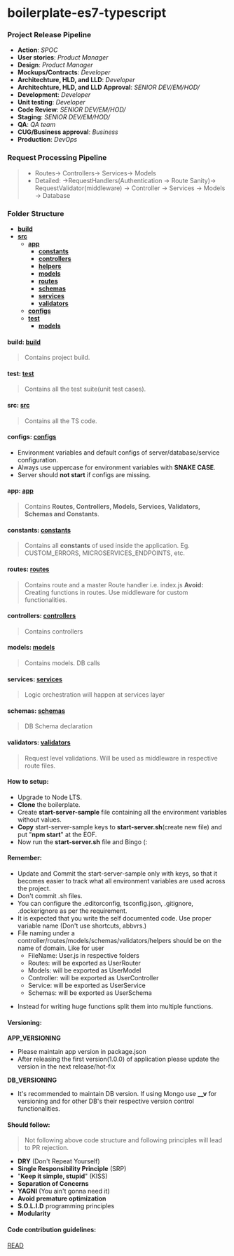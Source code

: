 # boilerplate-es7-typescript

### Project Release Pipeline
- **Action**: *SPOC*
- **User stories**: *Product Manager*
- **Design**: *Product Manager*
- **Mockups/Contracts**: *Developer*
- **Architechture, HLD, and LLD**: *Developer*
- **Architechture, HLD, and LLD Approval**: *SENIOR DEV/EM/HOD/*
- **Development**: *Developer*
- **Unit testing**: *Developer*
- **Code Review**: *SENIOR DEV/EM/HOD/*
- **Staging**: *SENIOR DEV/EM/HOD/*
- **QA**: *QA team*
- **CUG/Business approval**: *Business*
- **Production**: *DevOps*

### Request Processing Pipeline
> - Routes-> Controllers-> Services-> Models
> - Detailed: ->RequestHandlers(Authentication -> Route Sanity)-> RequestValidator(middleware)
            -> Controller -> Services -> Models -> Database

### Folder Structure

- [**build**](build)
- [**src**](src)
    - [**app**](src/app)
        - [**constants**](src/app/constants)
        - [**controllers**](src/app/controllers)
        - [**helpers**](src/app/helpers)
        - [**models**](src/app/models)
        - [**routes**](src/app/routes)
        - [**schemas**](src/app/schemas)
        - [**services**](src/app/services)
        - [**validators**](src/app/validators)
    - [**configs**](src/configs)
    - [**test**](src/test)
        - [**models**](src/test/models)

#### build: [**build**](build)
> Contains project build.

#### test: [**test**](src/test)
> Contains all the test suite(unit test cases).

#### src: [**src**](src)
> Contains all the TS code.

#### configs: [**configs**](src/configs)
>
- Environment variables and default configs of server/database/service configuration.
- Always use uppercase for environment variables with **SNAKE CASE**.
- Server should **not start** if configs are missing.

#### app: [**app**](src/app)
>Contains **Routes, Controllers, Models, Services, Validators, Schemas and Constants**.

#### constants: [**constants**](src/app/constants)
> Contains all **constants** of used inside the application. Eg. CUSTOM_ERRORS, MICROSERVICES_ENDPOINTS, etc.

#### routes: [**routes**](src/app/routes)
> Contains route and a master Route handler i.e. index.js
**Avoid:** Creating functions in routes. Use middleware for custom functionalities.

#### controllers: [**controllers**](src/app/controllers)
> Contains controllers

#### models: [**models**](src/app/models)
> Contains models. DB calls

#### services: [**services**](src/app/services)
> Logic orchestration will happen at services layer

#### schemas: [**schemas**](src/app/schemas)
> DB Schema declaration

#### validators: [**validators**](src/app/validators)
> Request level validations. Will be used as middleware in respective route files.

#### How to setup:
>
- Upgrade to Node LTS.
- **Clone** the boilerplate.
- Create **start-server-sample** file containing all the environment variables without values.
- **Copy** start-server-sample keys to **start-server.sh**(create new file) and put "**npm start**" at the EOF.
- Now run the **start-server.sh** file and Bingo (:

#### Remember:
>
- Update and Commit the start-server-sample only with keys, so that it becomes easier to track what all environment variables are used across the project.
- Don't commit .sh files.
- You can configure the .editorconfig, tsconfig.json, .gitignore, .dockerignore as per the requirement.
- It is expected that you write the self documented code. Use proper variable name (Don't use shortcuts, abbvrs.)
- File naming under a controller/routes/models/schemas/validators/helpers should be on the name of domain.
  Like for user
  - FileName: User.js in respective folders
  - Routes: will be exported as UserRouter
  - Models: will be exported as UserModel
  - Controller: will be exported as UserController
  - Service: will be exported as UserService
  - Schemas: will be exported as UserSchema
>
- Instead for writing huge functions split them into multiple functions.

#### Versioning:
>
**APP_VERSIONING**
- Please maintain app version in package.json
- After releasing the first version(1.0.0) of application please update the version in the next release/hot-fix
>
**DB_VERSIONING**
- It's recommended to maintain DB version. If using Mongo use **__v** for versioning and for other DB's their respective version control functionalities.

#### Should follow:
> Not following above code structure and following principles will lead to PR rejection.
- **DRY** (Don't Repeat Yourself)
- **Single Responsibility Principle** (SRP)
- "**Keep it simple, stupid**" (KISS)
- **Separation of Concerns**
- **YAGNI** (You ain't gonna need it)
- **Avoid premature optimization**
- **S.O.L.I.D** programming principles
- **Modularity**

#### Code contribution guidelines:
[READ](https://docs.google.com/document/d/1ILol-Wq38pp31KhtHWF5eBQr7-7NDG4szgUBJ70zXlQ/edit)
